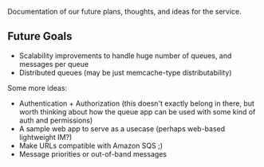 Documentation of our future plans, thoughts, and ideas for the service.

## Future Goals ##

  * Scalability improvements to handle huge number of queues, and
messages per queue
  * Distributed queues (may be just memcache-type distributability)

Some more ideas:
  * Authentication + Authorization (this doesn't exactly belong in there, but worth thinking about how the queue app can be used with some kind of auth and permissions)
  * A sample web app to serve as a usecase (perhaps web-based lightweight IM?)
  * Make URLs compatible with Amazon SQS ;)
  * Message priorities or out-of-band messages